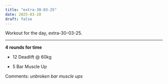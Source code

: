 ```yaml
---
title: "extra-30-03-25"
date: 2025-03-20
draft: false
---
```


Workout for the day, extra-30-03-25.

---

**4 rounds for time**

- 12 Deadlift @ 60kg

- 5 Bar Muscle Up

Comments: *unbroken bar muscle ups*

